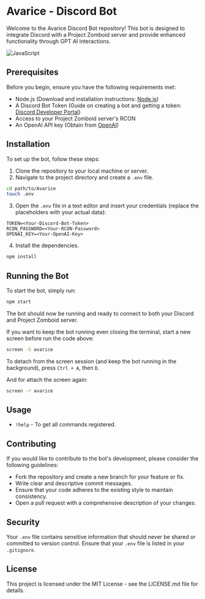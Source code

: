 # Avarice - Discord Bot

Welcome to the Avarice Discord Bot repository! This bot is designed to integrate Discord with a Project Zomboid server and provide enhanced functionality through GPT AI interactions.

![JavaScript](https://img.shields.io/badge/JavaScript-%23F7DF1E.svg?style=for-the-badge&logo=javascript&logoColor=black)

## Prerequisites

Before you begin, ensure you have the following requirements met:

- Node.js (Download and installation instructions: [Node.js](https://nodejs.org/))
- A Discord Bot Token (Guide on creating a bot and getting a token: [Discord Developer Portal](https://discord.com/developers/docs/intro))
- Access to your Project Zomboid server's RCON
- An OpenAI API key (Obtain from [OpenAI](https://openai.com/api/))

## Installation

To set up the bot, follow these steps:

1. Clone the repository to your local machine or server.
2. Navigate to the project directory and create a `.env` file.

```sh
cd path/to/Avarice
touch .env
```

3. Open the `.env` file in a text editor and insert your credentials (replace the placeholders with your actual data):

```env
TOKEN=<Your-Discord-Bot-Token>
RCON_PASSWORD=<Your-RCON-Password>
OPENAI_KEY=<Your-OpenAI-Key>
```

4. Install the dependencies.

```sh
npm install
```

## Running the Bot

To start the bot, simply run:

```sh
npm start
```

The bot should now be running and ready to connect to both your Discord and Project Zomboid server.

If you want to keep the bot running even closing the terminal, start a new screen before run the code above:

```sh
screen -S avarice
```

To detach from the screen session (and keep the bot running in the background), press `Ctrl + A`, then `D`.

And for attach the screen again:

```sh
screen -r avarice
```

## Usage

- `!help` - To get all commands registered.

## Contributing

If you would like to contribute to the bot's development, please consider the following guidelines:

- Fork the repository and create a new branch for your feature or fix.
- Write clear and descriptive commit messages.
- Ensure that your code adheres to the existing style to maintain consistency.
- Open a pull request with a comprehensive description of your changes.

## Security

Your `.env` file contains sensitive information that should never be shared or committed to version control. Ensure that your `.env` file is listed in your `.gitignore`.

## License

This project is licensed under the MIT License - see the LICENSE.md file for details.
